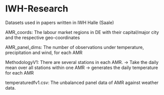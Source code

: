 # IWH-Research
Datasets used in papers written in IWH Halle (Saale)

AMR_coords: The labour market regions in DE with their capital/major city and the respective geo-coordinates


AMR_panel_dims: The number of observations under temperature, precipitation and wind, for each AMR


MethodologyV1: There are several stations in each AMR. -> Take the daily mean over all stations within one AMR -> generates the daily temperature for each AMR


temperaturedfv1.csv: The unbalanced panel data of AMR against weather data. 

